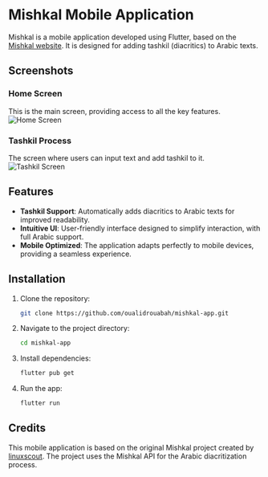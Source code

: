 # Mishkal Mobile Application

Mishkal is a mobile application developed using Flutter, based on the [Mishkal website](https://tahadz.com/mishkal). It is designed for adding tashkil (diacritics) to Arabic texts.


## Screenshots

### Home Screen
This is the main screen, providing access to all the key features.
![Home Screen](path/to/home_screen.png)

### Tashkil Process
The screen where users can input text and add tashkil to it.
![Tashkil Screen](path/to/tashkil_screen.png)

## Features

- **Tashkil Support**: Automatically adds diacritics to Arabic texts for improved readability.
- **Intuitive UI**: User-friendly interface designed to simplify interaction, with full Arabic support.
- **Mobile Optimized**: The application adapts perfectly to mobile devices, providing a seamless experience.


## Installation

1. Clone the repository:
   ```bash
   git clone https://github.com/oualidrouabah/mishkal-app.git
2. Navigate to the project directory:
    ```bash
    cd mishkal-app
3. Install dependencies:
    ```bash
    flutter pub get
4. Run the app:
    ```bash
    flutter run


## Credits

This mobile application is based on the original Mishkal project created by [linuxscout](https://github.com/linuxscout). The project uses the Mishkal API for the Arabic diacritization process.
